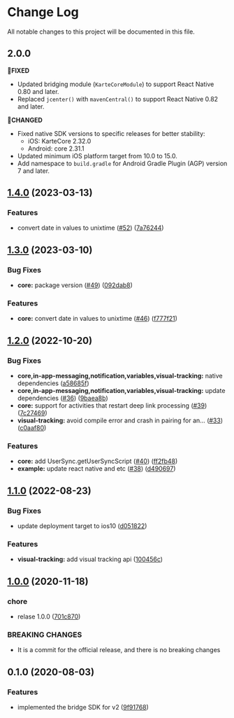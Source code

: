 # Change Log

All notable changes to this project will be documented in this file.

## 2.0.0

**💊FIXED**

- Updated bridging module (`KarteCoreModule`) to support React Native 0.80 and later.
- Replaced `jcenter()` with `mavenCentral()` to support React Native 0.82 and later.

**🔨CHANGED**

- Fixed native SDK versions to specific releases for better stability:
  - iOS: KarteCore 2.32.0
  - Android: core 2.31.1
- Updated minimum iOS platform target from 10.0 to 15.0.
- Add namespace to `build.gradle` for Android Gradle Plugin (AGP) version 7 and later.

## [1.4.0](https://github.com/plaidev/karte-react-native/compare/@react-native-karte/core@1.3.0...@react-native-karte/core@1.4.0) (2023-03-13)


### Features

* convert date in values to unixtime ([#52](https://github.com/plaidev/karte-react-native/issues/52)) ([7a76244](https://github.com/plaidev/karte-react-native/commit/7a7624468251637792b3896539cf82f958c9c8fb))

## [1.3.0](https://github.com/plaidev/karte-react-native/compare/@react-native-karte/core@1.2.0...@react-native-karte/core@1.3.0) (2023-03-10)

### Bug Fixes

* **core:** package version ([#49](https://github.com/plaidev/karte-react-native/issues/49)) ([092dab8](https://github.com/plaidev/karte-react-native/commit/092dab8d62767d9ede28171a902bf3997396993f))


### Features

* **core:** convert date in values to unixtime ([#46](https://github.com/plaidev/karte-react-native/issues/46)) ([f777f21](https://github.com/plaidev/karte-react-native/commit/f777f21c04301fc4ca0f07a8bef2998a41fb71b9))

## [1.2.0](https://github.com/plaidev/karte-react-native/compare/@react-native-karte/core@1.1.0...@react-native-karte/core@1.2.0) (2022-10-20)

### Bug Fixes

* **core,in-app-messaging,notification,variables,visual-tracking:** native dependencies ([a58685f](https://github.com/plaidev/karte-react-native/commit/a58685f2f8c4da0f0209d8c1807fe549a9388826))
* **core,in-app-messaging,notification,variables,visual-tracking:** update dependencies ([#36](https://github.com/plaidev/karte-react-native/issues/36)) ([9baea8b](https://github.com/plaidev/karte-react-native/commit/9baea8bb5b658c77fd1b4eb8b554a833d2156f33))
* **core:** support for activities that restart deep link processing ([#39](https://github.com/plaidev/karte-react-native/issues/39)) ([7c27469](https://github.com/plaidev/karte-react-native/commit/7c27469f66accc2730a623abbc20ac66987ead58))
* **visual-tracking:** avoid compile error and crash in pairing for an… ([#33](https://github.com/plaidev/karte-react-native/issues/33)) ([c0aaf80](https://github.com/plaidev/karte-react-native/commit/c0aaf8044540ebf4af28d741fe2e278249264bd5))

### Features

* **core:** add UserSync.getUserSyncScript ([#40](https://github.com/plaidev/karte-react-native/issues/40)) ([ff2fb48](https://github.com/plaidev/karte-react-native/commit/ff2fb48434825252dbc29c8652d05f0c947c467e))
* **example:** update react native and etc ([#38](https://github.com/plaidev/karte-react-native/issues/38)) ([d490697](https://github.com/plaidev/karte-react-native/commit/d490697bb1829d6be2df0c1f6a670829e5556e5a))

## [1.1.0](https://github.com/plaidev/karte-react-native/compare/@react-native-karte/core@1.0.0...@react-native-karte/core@1.1.0) (2022-08-23)

### Bug Fixes

* update deployment target to ios10 ([d051822](https://github.com/plaidev/karte-react-native/commit/d051822d24b5441f894b83abc6d22dcfcf689946))

### Features

* **visual-tracking:** add visual tracking api ([100456c](https://github.com/plaidev/karte-react-native/commit/100456c3d60cdd34b3a1079b20185eafa3b3a416))

## [1.0.0](https://github.com/plaidev/karte-react-native/compare/@react-native-karte/core@0.1.0...@react-native-karte/core@1.0.0) (2020-11-18)

### chore

* relase 1.0.0 ([701c870](https://github.com/plaidev/karte-react-native/commit/701c870fbda772ec180339643ac5c81d85ac9d65))

### BREAKING CHANGES

* It is a commit for the official release, and there is no breaking changes

## 0.1.0 (2020-08-03)

### Features

* implemented the bridge SDK for v2 ([9f91768](https://github.com/plaidev/karte-react-native/commit/9f9176880b4410b6dd9bb3bdfde2e16485ddba5b))
